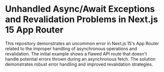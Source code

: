 # Unhandled Async/Await Exceptions and Revalidation Problems in Next.js 15 App Router

This repository demonstrates an uncommon error in Next.js 15's App Router related to the improper handling of asynchronous operations and revalidation.  The initial example shows a flawed API route that doesn't handle potential errors thrown during an asynchronous fetch. The solution demonstrates robust error handling and improved revalidation strategies.